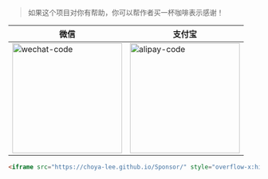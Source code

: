 > 如果这个项目对你有帮助，你可以帮作者买一杯咖啡表示感谢！

| 微信 | 支付宝 |
| -------- | ---------- |
| <img src="https://cdn.jsdelivr.net/gh/choya-lee/PyAIO@master/imgs/pay/wechatpay.png" width=220px alt="wechat-code"> | <img src="https://cdn.jsdelivr.net/gh/choya-lee/PyAIO@master/imgs/pay/alipay.png" width=220px alt="alipay-code"> |

```html preview
<iframe src="https://choya-lee.github.io/Sponsor/" style="overflow-x:hidden;overflow-y:hidden; border:0xp none #fff; min-height:240px; width:100%;"  frameborder="0" scrolling="no"></iframe>
